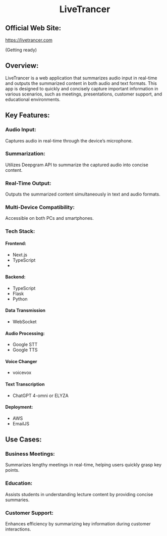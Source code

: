 <h1 align="center">LiveTrancer</h1>

## Official Web Site:
<a href="https://livetrancer.com">https://livetrancer.com</a>

(Getting ready)

## Overview:
LiveTrancer is a web application that summarizes audio input in real-time and outputs the summarized content in both audio and text formats. This app is designed to quickly and concisely capture important information in various scenarios, such as meetings, presentations, customer support, and educational environments.

## Key Features:

### Audio Input: 
Captures audio in real-time through the device’s microphone.

### Summarization: 
Utilizes Deepgram API to summarize the captured audio into concise content.

### Real-Time Output: 
Outputs the summarized content simultaneously in text and audio formats.

### Multi-Device Compatibility: 
Accessible on both PCs and smartphones.

### Tech Stack:

#### Frontend: 
- Next.js
- TypeScript
- 
#### Backend: 
- TypeScript
- Flask
- Python
  
#### Data Transmission
- WebSocket

#### Audio Processing: 
- Google STT
- Google TTS
  
#### Voice Changer
- voicevox

#### Text Transcription
- ChatGPT 4-omni or ELYZA

#### Deployment: 
- AWS
- EmailJS

## Use Cases:

### Business Meetings:
Summarizes lengthy meetings in real-time, helping users quickly grasp key points.

### Education: 
Assists students in understanding lecture content by providing concise summaries.

### Customer Support:
Enhances efficiency by summarizing key information during customer interactions.